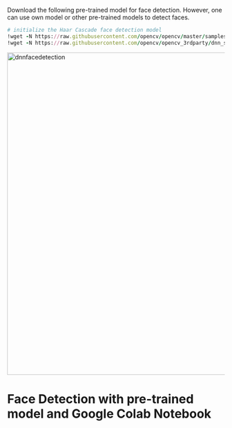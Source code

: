  Download the following pre-trained model for face detection. However, one can use own model or other pre-trained models to detect faces.
 
 ```ruby
# initialize the Haar Cascade face detection model
!wget -N https://raw.githubusercontent.com/opencv/opencv/master/samples/dnn/face_detector/deploy.prototxt
!wget -N https://raw.githubusercontent.com/opencv/opencv_3rdparty/dnn_samples_face_detector_20170830/res10_300x300_ssd_iter_140000.caffemodel
 ```
 
 
 <img width="746" alt="dnnfacedetection" src="https://user-images.githubusercontent.com/18000553/124064216-f60a2c00-da51-11eb-82de-a65b74679eb5.png">
 
# Face Detection with pre-trained model and Google Colab Notebook
